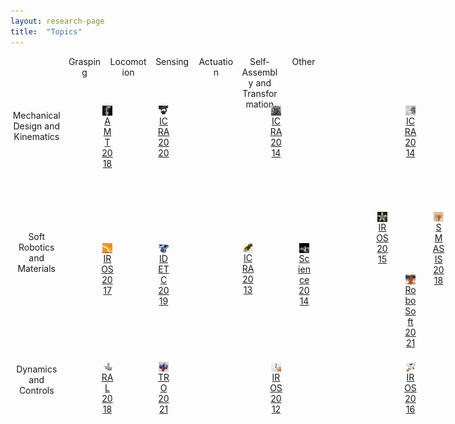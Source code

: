 ```yaml
---
layout: research-page
title:  "Topics"
---
```


<style>
.wrapper {max-width: 1400px; min-width: 1400px; padding-left: 40px; padding-right: 40px}
.site-header {min-width: 1080px;}

.column-header {
    display: flex;
    flex-flow: row wrap;
    justify-content: space-around;
    width:100%;
    height:15px;
    border:3px;
    text-align: center;
}

.column-label {
    width:14%;
}

.row-header {
    display: flex;
    flex-flow: column wrap;
    justify-content: space-around;
    width:100px;
    height:100%;
    border:3px;
    text-align: center;
    padding-top: 15px;
}


.paper-cell {position:absolute; top:20px; left:100px; width:100px; height:100px; border:none; text-align: center;}
</style>

<div style="position:relative; display: flex; height:600px; width: 100%; float: left;"> 

<div class = "row-header">
	<div>Mechanical Design and Kinematics</div>
	<div>Soft Robotics and Materials</div>
	<div>Dynamics and Controls</div>
</div>

<div class = "column-header">
	<div class="column-label">Grasping</div>
	<div class="column-label">Locomotion</div>
	<div class="column-label">Sensing</div>
	<div class="column-label">Actuation</div>
	<div class="column-label">Self-Assembly and Transformation</div>
	<div class="column-label">Other</div>
</div>


<!--    ME+Kin / Grasping     -->


<a href = "/publications/AMT-2018"><div class="paper-cell" style="top:65px; left:105px;">
<figure>
<img src="/images/paper-imgs/AMT-2018.png"
style="width:80%; border:none; margin: auto; display: block;"
   title="AMT 2018" />
<figcaption>AMT 2018</figcaption>
</figure>
</div></a>

<a href = "/publications/ICRA-2020"><div class="paper-cell" style="top:65px; left:195px;">
<figure>
<img src="/images/paper-imgs/ICRA-2020.png"
style="width:80%; border:none; margin: auto; display: block;"
   title="ICRA 2020" />
<figcaption>ICRA 2020</figcaption>
</figure>
</div></a>


<!--    ME+Kin / Locomotion     -->


<a href = "/publications/ICRA-2014"><div class="paper-cell" style="top:65px; left:375px;">
<figure>
<img src="/images/paper-imgs/ICRA-2014.png"
style="width:80%; border:none; margin: auto; display: block;"
   title="ICRA 2014" />
<figcaption>ICRA 2014</figcaption>
</figure>
</div></a>


<!--    ME+Kin / Sensing     -->


<a href = "/publications/ICRA-2014a"><div class="paper-cell" style="top:65px; left:590px;">
<figure>
<img src="/images/paper-imgs/ICRA-2014a.png"
   style="width:80%; border:none; margin: auto; display: block;"
   title="ICRA 2014" />
<figcaption>ICRA 2014</figcaption>
</figure>
</div></a>


<!--    ME+Kin / Actuation     -->


<a href = "/publications/SMS-2019"><div class="paper-cell" style="top:65px; left:810px;">
<figure>
<img src="/images/paper-imgs/SMS-2019.png"
style="width:80%; border:none; margin: auto; display: block;"
   title="SMS 2019" />
<figcaption>SMS 2019</figcaption>
</figure>
</div></a>


<!--    ME+Kin / Transformation     -->


<a href = "/publications/CASE-2014"><div class="paper-cell" style="top:65px; left:980px;">
<figure>
<img src="/images/paper-imgs/CASE-2014.png"
   style="width:80%; border:none; margin: auto; display: block;"
   title="CASE 2014" />
<figcaption>CASE 2014</figcaption>
</figure>
</div></a>

<a href = "/publications/JMM-2015"><div class="paper-cell" style="top:65px; left:1070px;">
<figure>
<img src="/images/paper-imgs/JMM-2015.png"
   style="width:80%; border:none; margin: auto; display: block;"
   title="JMM 2015" />
<figcaption>JMM 2015</figcaption>
</figure>
</div></a>


<!--    ME+Kin / Other     -->

<div class="paper-cell" style="top:140px; left:1220px; width: 150px">
<i>Wearable Machines</i>
</div>

<a href = "/publications/SMASIS-2018a"><div class="paper-cell" style="top:165px; left:1245px;">
<figure>
<img src="/images/paper-imgs/SMASIS-2018a.png"
   style="width:80%; border:none; margin: auto; display: block;"
   title="SMASIS 2018" />
<figcaption>SMASIS 2018</figcaption>
</figure>
</div></a>

<a href = "/publications/APL-2019"><div class="paper-cell" style="top:40px; left:1200px;">
<figure>
<img src="/images/paper-imgs/APL-2019.png"
   style="width:80%; border:none; margin: auto; display: block;"
   title="APL 2019" />
<figcaption>APL 2019</figcaption>
</figure>
</div></a>

<a href = "/publications/ARX-2020"><div class="paper-cell" style="top:40px; left:1290px;">
<figure>
<img src="/images/paper-imgs/ARX-2020.png"
   style="width:80%; border:none; margin: auto; display: block;"
   title="arXiv 2020" />
<figcaption>arXiv 2020</figcaption>
</figure>
</div></a>



<!--    Soft / Grasping     -->



<a href = "/publications/IROS-2017"><div class="paper-cell" style="top:285px; left:105px;">
<figure>
<img src="/images/paper-imgs/IROS-2017.png"
style="width:80%; border:none; margin: auto; display: block;"
   title="IROS 2017" />
<figcaption>IROS 2017</figcaption>
</figure>
</div></a>

<a href = "/publications/IDETC-2019a"><div class="paper-cell" style="top:285px; left:195px;">
<figure>
<img src="/images/paper-imgs/IDETC-2019a.png"
style="width:80%; border:none; margin: auto; display: block;"
   title="IDETC 2019" />
<figcaption>IDETC 2019</figcaption>
</figure>
</div></a>



<!--    Soft / Locomotion     -->



<a href = "/publications/ICRA-2013"><div class="paper-cell" style="top:285px; left:330px;">
<figure>
<img src="/images/paper-imgs/ICRA-2013.png"
   style="width:80%; border:none; margin: auto; display: block;"
   title="ICRA 2013" />
<figcaption>ICRA 2013</figcaption>
</figure>
</div></a>

<a href = "/publications/science-2014"><div class="paper-cell" style="top:285px; left:420px;">
<figure>
<img src="/images/paper-imgs/Science-2014.png"
style="width:80%; border:none; margin: auto; display: block;"
   title="Science 2014" />
<figcaption>Science 2014</figcaption>
</figure>
</div></a>




<!--    Soft / Sensing     -->



<a href = "/publications/IROS-2015"><div class="paper-cell" style="top:235px; left:545px;">
<figure>
<img src="/images/paper-imgs/IROS-2015.png"
   style="width:80%; border:none; margin: auto; display: block;"
   title="IROS 2015" />
<figcaption>IROS 2015</figcaption>
</figure>
</div></a>

<a href = "/publications/SMASIS-2018"><div class="paper-cell" style="top:235px; left:635px;">
<figure>
<img src="/images/paper-imgs/SMASIS-2018.png"
   style="width:80%; border:none; margin: auto; display: block;"
   title="SMASIS 2018" />
<figcaption>SMASIS 2018</figcaption>
</figure>
</div></a>

<a href = "/publications/RS-2021"><div class="paper-cell" style="top:335px; left:590px;">
<figure>
<img src="/images/paper-imgs/RS-2021.png"
   style="width:80%; border:none; margin: auto; display: block;"
   title="RoboSoft 2021" />
<figcaption>RoboSoft 2021</figcaption>
</figure>
</div></a>



<!--    Soft / Actuation     -->





<a href = "/publications/ICRA-2015"><div class="paper-cell" style="top:285px; left:765px;">
<figure>
<img src="/images/paper-imgs/ICRA-2015.png"
   style="width:80%; border:none; margin: auto; display: block;"
   title="ICRA 2015" />
<figcaption>ICRA 2015</figcaption>
</figure>
</div></a>

<a href = "/publications/RAL-2019"><div class="paper-cell" style="top:285px; left:855px;">
<figure>
<img src="/images/paper-imgs/RAL-2019.png"
   style="width:80%; border:none; margin: auto; display: block;"
   title="RAL 2019" />
<figcaption>RAL 2019</figcaption>
</figure>
</div></a>



<!--    Soft / Transformation     -->






<a href = "/publications/SM-2013"><div class="paper-cell" style="top:335px; left:980px;">
<figure>
<img src="/images/paper-imgs/SM-2013.png"
   style="width:80%; border:none; margin: auto; display: block;"
   title="Soft Matter 2013" />
<figcaption>Soft Mat 2013</figcaption>
</figure>
</div></a>

<a href = "/publications/IROS-2013"><div class="paper-cell" style="top:235px; left:980px;">
<figure>
<img src="/images/paper-imgs/IROS-2013.png"
   style="width:80%; border:none; margin: auto; display: block;"
   title="IROS 2013" />
<figcaption>IROS 2013</figcaption>
</figure>
</div></a>

<a href = "/publications/SMS-2014"><div class="paper-cell" style="top:235px; left:1070px;">
<figure>
<img src="/images/paper-imgs/SMS-2014.png"
   style="width:80%; border:none; margin: auto; display: block;"
   title="SMS 2014" />
<figcaption>SMS 2014</figcaption>
</figure>
</div></a>

<a href = "/publications/AFM-2019"><div class="paper-cell" style="top:335px; left:1070px;">
<figure>
<img src="/images/paper-imgs/AFM-2019.png"
   style="width:80%; border:none; margin: auto; display: block;"
   title="AFM 2019" />
<figcaption>AFM 2019</figcaption>
</figure>
</div></a>



<!--    Soft / Other     -->

<div class="paper-cell" style="top:280px; left:1220px; width: 150px">
<i>Medical Imaging</i>
</div>

<a href = "/publications/JAP-2007"><div class="paper-cell" style="top:305px; left:1200px;">
<figure>
<img src="/images/paper-imgs/JAP-2007.png"
   style="width:80%; border:none; margin: auto; display: block;"
   title="Journal of Applied Physiology 2007" />
<figcaption>JAP 2007</figcaption>
</figure>
</div></a>

<a href = "/publications/JBM-2008"><div class="paper-cell" style="top:305px; left:1290px;">
<figure>
<img src="/images/paper-imgs/JBM-2008.png"
   style="width:80%; border:none; margin: auto; display: block;"
   title="Journal of Biomechanics 2008" />
<figcaption>JBM 2008</figcaption>
</figure>
</div></a>


<!--    Dynamics/ Grasping     -->



<a href = "/publications/RAL-2018"><div class="paper-cell" style="top:475px; left:105px;">
<figure>
<img src="/images/paper-imgs/RAL-2018.png"
   style="width:80%; border:none; margin: auto; display: block;"
   title="RAL 2018" />
<figcaption>RAL 2018</figcaption>
</figure>
</div></a>

<a href = "/publications/TRO-2021"><div class="paper-cell" style="top:475px; left:195px;">
<figure>
<img src="/images/paper-imgs/TRO-2021.png"
   style="width:80%; border:none; margin: auto; display: block;"
   title="TRO 2021" />
<figcaption>TRO 2021</figcaption>
</figure>
</div></a>




<!--    Dynamics/ Locomotion     -->


<a href = "/publications/IROS-2012"><div class="paper-cell" style="top:475px; left:375px;">
<figure>
<img src="/images/paper-imgs/IROS-2012.png"
   style="width:80%; border:none; margin: auto; display: block;"
   title="IROS 2012" />
<figcaption>IROS 2012</figcaption>
</figure>
</div></a>



<!--    Dynamics/ Sensing     -->



<a href = "/publications/IROS-2016"><div class="paper-cell" style="top:475px; left: 590px;">
<figure>
<img src="/images/paper-imgs/IROS-2016.png"
   style="width:80%; border:none; margin: auto; display: block;"
   title="IROS 2016" />
<figcaption>IROS 2016</figcaption>
</figure>
</div></a>



<!--    Dynamics/ Actuation     -->



<!--    Dynamics/ Transformation     -->



<a href = "/publications/PRL-2018"><div class="paper-cell" style="top:475px; left:980px;">
<figure>
<img src="/images/paper-imgs/PRL-2018.png"
   style="width:80%; border:none; margin: auto; display: block;"
   title="PRL 2018" />
<figcaption>PRL 2018</figcaption>
</figure>
</div></a>

<a href = "/publications/IDETC-2019"><div class="paper-cell" style="top:475px; left:1070px;">
<figure>
<img src="/images/paper-imgs/IDETC-2019.png"
   style="width:80%; border:none; margin: auto; display: block;"
   title="IDETC 2019" />
<figcaption>IDETC 2019</figcaption>
</figure>
</div></a>




<div class="paper-cell" style="top:450px; left:1245px;">
<i>Antennas</i>
</div>

<a href = "/publications/ARX-2018"><div class="paper-cell" style="top:475px; left:1245px;">
<figure>
<img src="/images/paper-imgs/ARX-2018.png"
   style="width:80%; border:none; margin: auto; display: block;"
   title="arXiv 2018" />
<figcaption>arXiv 2018</figcaption>
</figure>
</div></a>



</div>
